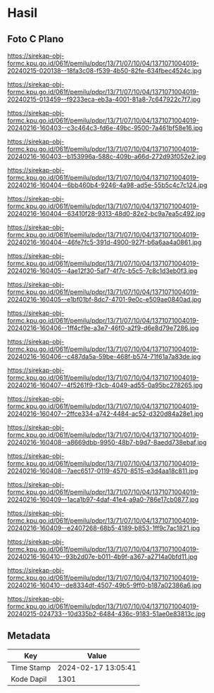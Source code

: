 # Hasil

## Foto C Plano

https://sirekap-obj-formc.kpu.go.id/061f/pemilu/pdpr/13/71/07/10/04/1371071004019-20240215-020138--18fa3c08-f539-4b50-82fe-634fbec4524c.jpg

https://sirekap-obj-formc.kpu.go.id/061f/pemilu/pdpr/13/71/07/10/04/1371071004019-20240215-013459--f9233eca-eb3a-4001-81a8-7c647922c7f7.jpg

https://sirekap-obj-formc.kpu.go.id/061f/pemilu/pdpr/13/71/07/10/04/1371071004019-20240216-160403--c3c464c3-fd6e-49bc-9500-7a461bf58e16.jpg

https://sirekap-obj-formc.kpu.go.id/061f/pemilu/pdpr/13/71/07/10/04/1371071004019-20240216-160403--b153996a-588c-409b-a66d-272d93f052e2.jpg

https://sirekap-obj-formc.kpu.go.id/061f/pemilu/pdpr/13/71/07/10/04/1371071004019-20240216-160404--6bb460b4-9246-4a98-ad5e-55b5c4c7c124.jpg

https://sirekap-obj-formc.kpu.go.id/061f/pemilu/pdpr/13/71/07/10/04/1371071004019-20240216-160404--63410f28-9313-48d0-82e2-bc9a7ea5c492.jpg

https://sirekap-obj-formc.kpu.go.id/061f/pemilu/pdpr/13/71/07/10/04/1371071004019-20240216-160404--46fe7fc5-391d-4900-927f-b6a6aa4a0861.jpg

https://sirekap-obj-formc.kpu.go.id/061f/pemilu/pdpr/13/71/07/10/04/1371071004019-20240216-160405--4ae12f30-5af7-4f7c-b5c5-7c8c1d3eb0f3.jpg

https://sirekap-obj-formc.kpu.go.id/061f/pemilu/pdpr/13/71/07/10/04/1371071004019-20240216-160405--e1bf01bf-8dc7-4701-9e0c-e509ae0840ad.jpg

https://sirekap-obj-formc.kpu.go.id/061f/pemilu/pdpr/13/71/07/10/04/1371071004019-20240216-160406--1ff4cf9e-a3e7-46f0-a2f9-d6e8d79e7286.jpg

https://sirekap-obj-formc.kpu.go.id/061f/pemilu/pdpr/13/71/07/10/04/1371071004019-20240216-160406--c487da5a-59be-468f-b574-71f61a7a83de.jpg

https://sirekap-obj-formc.kpu.go.id/061f/pemilu/pdpr/13/71/07/10/04/1371071004019-20240216-160407--4f5261f9-f3cb-4049-ad55-0a95bc278265.jpg

https://sirekap-obj-formc.kpu.go.id/061f/pemilu/pdpr/13/71/07/10/04/1371071004019-20240216-160407--2ffce334-a742-4484-ac52-d320d84a28e1.jpg

https://sirekap-obj-formc.kpu.go.id/061f/pemilu/pdpr/13/71/07/10/04/1371071004019-20240216-160408--a8669dbb-9950-48b7-b9d7-8aedd738ebaf.jpg

https://sirekap-obj-formc.kpu.go.id/061f/pemilu/pdpr/13/71/07/10/04/1371071004019-20240216-160408--7aec6517-0119-4570-8515-e3d4aa18c811.jpg

https://sirekap-obj-formc.kpu.go.id/061f/pemilu/pdpr/13/71/07/10/04/1371071004019-20240216-160409--1aca1b97-4daf-41e4-a9a0-786e17cb0877.jpg

https://sirekap-obj-formc.kpu.go.id/061f/pemilu/pdpr/13/71/07/10/04/1371071004019-20240216-160409--e2407268-68b5-4189-b853-1ff9c7ac1821.jpg

https://sirekap-obj-formc.kpu.go.id/061f/pemilu/pdpr/13/71/07/10/04/1371071004019-20240216-160410--93b2d07e-b011-4b9f-a367-a2714a0bfd11.jpg

https://sirekap-obj-formc.kpu.go.id/061f/pemilu/pdpr/13/71/07/10/04/1371071004019-20240216-160410--de8334df-4507-49b5-9ff0-b187a02386a6.jpg

https://sirekap-obj-formc.kpu.go.id/061f/pemilu/pdpr/13/71/07/10/04/1371071004019-20240215-024733--10d335b2-6484-436c-9183-51ae0e83813c.jpg


## Metadata

| Key        | Value               |
| ---------- | ------------------- |
| Time Stamp | 2024-02-17 13:05:41 |
| Kode Dapil | 1301                |




